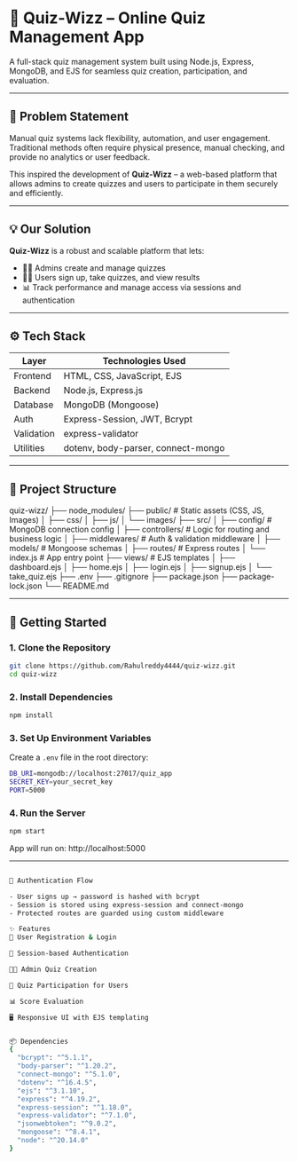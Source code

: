 # 🧠 Quiz-Wizz – Online Quiz Management App

A full-stack quiz management system built using Node.js, Express, MongoDB, and EJS for seamless quiz creation, participation, and evaluation.

---

## 🚩 Problem Statement

Manual quiz systems lack flexibility, automation, and user engagement. Traditional methods often require physical presence, manual checking, and provide no analytics or user feedback.

This inspired the development of **Quiz-Wizz** – a web-based platform that allows admins to create quizzes and users to participate in them securely and efficiently.

---

## 💡 Our Solution

**Quiz-Wizz** is a robust and scalable platform that lets:

- 🧑‍🏫 Admins create and manage quizzes
- 🧑‍🎓 Users sign up, take quizzes, and view results
- 📊 Track performance and manage access via sessions and authentication

---

## ⚙️ Tech Stack

| Layer       | Technologies Used                         |
|-------------|--------------------------------------------|
| Frontend    | HTML, CSS, JavaScript, EJS                 |
| Backend     | Node.js, Express.js                        |
| Database    | MongoDB (Mongoose)                         |
| Auth        | Express-Session, JWT, Bcrypt               |
| Validation  | express-validator                          |
| Utilities   | dotenv, body-parser, connect-mongo         |

---

## 📁 Project Structure

quiz-wizz/
├── node_modules/
├── public/ # Static assets (CSS, JS, Images)
│ ├── css/
│ ├── js/
│ └── images/
├── src/
│ ├── config/ # MongoDB connection config
│ ├── controllers/ # Logic for routing and business logic
│ ├── middlewares/ # Auth & validation middleware
│ ├── models/ # Mongoose schemas
│ ├── routes/ # Express routes
│ └── index.js # App entry point
├── views/ # EJS templates
│ ├── dashboard.ejs
│ ├── home.ejs
│ ├── login.ejs
│ ├── signup.ejs
│ └── take_quiz.ejs
├── .env
├── .gitignore
├── package.json
├── package-lock.json
└── README.md

---

## 🚀 Getting Started


### 1. Clone the Repository
```bash
git clone https://github.com/Rahulreddy4444/quiz-wizz.git
cd quiz-wizz
```

### 2. Install Dependencies
```bash
npm install
```

### 3. Set Up Environment Variables
Create a `.env` file in the root directory:
```bash
DB_URI=mongodb://localhost:27017/quiz_app
SECRET_KEY=your_secret_key
PORT=5000
```

### 4. Run the Server
```bash
npm start
```
App will run on: http://localhost:5000

---

```bash

🔐 Authentication Flow

- User signs up → password is hashed with bcrypt
- Session is stored using express-session and connect-mongo
- Protected routes are guarded using custom middleware

✨ Features
📝 User Registration & Login

🔐 Session-based Authentication

🧑‍🏫 Admin Quiz Creation

🧠 Quiz Participation for Users

📊 Score Evaluation

🖥️ Responsive UI with EJS templating

```

```bash

📦 Dependencies
{
  "bcrypt": "^5.1.1",
  "body-parser": "^1.20.2",
  "connect-mongo": "^5.1.0",
  "dotenv": "^16.4.5",
  "ejs": "^3.1.10",
  "express": "^4.19.2",
  "express-session": "^1.18.0",
  "express-validator": "^7.1.0",
  "jsonwebtoken": "^9.0.2",
  "mongoose": "^8.4.1",
  "node": "^20.14.0"
}

```